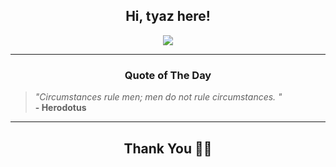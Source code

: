<h2 align="center"> Hi, tyaz here!</h2>

<p align="center">
<a href="https://github.com/tyazx" alt="github streak"><img src="https://dvst-streak.herokuapp.com/?user=tyazx&theme=tokyonight&fire=DD472C"></a>
</p>

<hr>
<h3 align="center">Quote of The Day</h3>
<p align="center">
<blockquote>
<i>"Circumstances rule men; men do not rule circumstances. "</i>
<br>
<b>- Herodotus</b>
</blockquote>
</p>


<hr>
<h2 align="center">Thank You 🙏🏼</h2>
